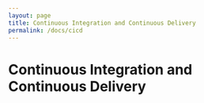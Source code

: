 ```yaml
---
layout: page
title: Continuous Integration and Continuous Delivery
permalink: /docs/cicd
---
```


# Continuous Integration and Continuous Delivery